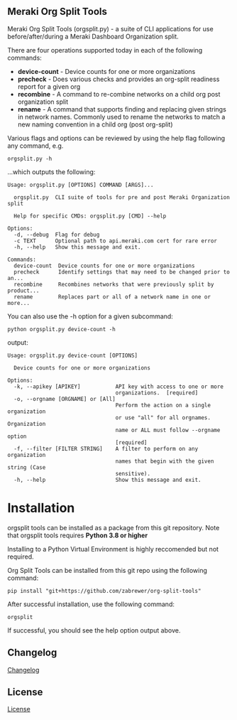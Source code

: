 Meraki Org Split Tools
-----------------  

Meraki Org Split Tools (orgsplit.py) - a suite of CLI applications for use before/after/during a Meraki Dashboard Organization split.

There are four operations supported today in each of the following commands:

* **device-count** - Device counts for one or more organizations
* **precheck** - Does various checks and provides an org-split readiness report for a given org
* **recombine** - A command to re-combine networks on a child org post organization split
* **rename** - A command that supports finding and replacing given strings in network names.  Commonly used to rename the networks to match a new naming convention in a child org (post org-split)

Various flags and options can be reviewed by using the help flag following any command, e.g.
```
orgsplit.py -h
```

...which outputs the following:

```
Usage: orgsplit.py [OPTIONS] COMMAND [ARGS]...

  orgsplit.py  CLI suite of tools for pre and post Meraki Organization split

  Help for specific CMDs: orgsplit.py [CMD] --help

Options:
  -d, --debug  Flag for debug
  -c TEXT      Optional path to api.meraki.com cert for rare error
  -h, --help   Show this message and exit.

Commands:
  device-count  Device counts for one or more organizations
  precheck      Identify settings that may need to be changed prior to an...
  recombine     Recombines networks that were previously split by product...
  rename        Replaces part or all of a network name in one or more...
```

You can also use the -h option for a given subcommand:
```
python orgsplit.py device-count -h
```

output:
```
Usage: orgsplit.py device-count [OPTIONS]

  Device counts for one or more organizations

Options:
  -k, --apikey [APIKEY]           API key with access to one or more
                                  organizations.  [required]
  -o, --orgname [ORGNAME] or [All]
                                  Perform the action on a single organization
                                  or use "all" for all orgnames. Organization
                                  name or ALL must follow --orgname option
                                  [required]
  -f, --filter [FILTER STRING]    A filter to perform on any organization
                                  names that begin with the given string (Case
                                  sensitive).
  -h, --help                      Show this message and exit.
```

# Installation

orgsplit tools can be installed as a package from this git repository.  Note that orgsplit tools requires **Python 3.8 or higher**

Installing to a Python Virtual Environment is highly reccomended but not required.

Org Split Tools can be installed from this git repo using the following command:
```
pip install "git+https://github.com/zabrewer/org-split-tools"
```

After successful installation, use the following command:

```
orgsplit
```

If successful, you should see the help option output above.

## Changelog

[Changelog](CHANGELOG.txt)

## License

[License](LICENSE)